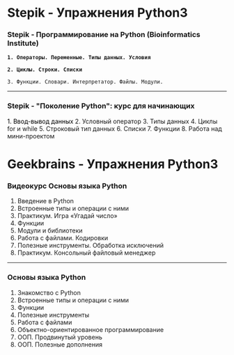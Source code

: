 # Stepik - Упражнения Python3 


### Stepik - Программирование на Python (Bioinformatics Institute)
**`1. Операторы. Переменные. Типы данных. Условия`**

**`2. Циклы. Строки. Списки`**

`3. Функции. Словари. Интерпретатор. Файлы. Модули.`
***
### Stepik - "Поколение Python": курс для начинающих
<font color='black'>1. Ввод-вывод данных</font>
2. Условный оператор
3. Типы данных
4. Циклы for и while
5. Строковый тип данных
6. Списки
7. Функции
8. Работа над мини-проектом

# Geekbrains - Упражнения Python3 

### Видеокурс Основы языка Python
1. Введение в Python
2. Встроенные типы и операции с ними
3. Практикум. Игра «Угадай число»
4. Функции
5. Модули и библиотеки
6. Работа с файлами. Кодировки
7. Полезные инструменты. Обработка исключений
8. Практикум. Консольный файловый менеджер
***
### Основы языка Python
1. Знакомство с Python
2. Встроенные типы и операции с ними
3. Функции
4. Полезные инструменты
5. Работа с файлами
6. Объектно-ориентированное программирование
7. ООП. Продвинутый уровень
8. ООП. Полезные дополнения
